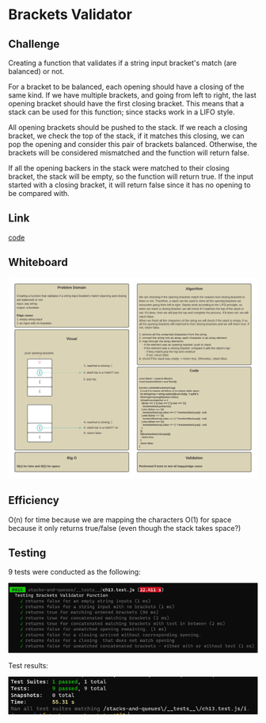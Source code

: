 # Brackets Validator

## Challenge

Creating a function that validates if a string input bracket's match (are balanced) or not.

For a bracket to be balanced, each opening should have a closing of the same kind. If we have multiple brackets, and going from left to right, the last opening bracket should have the first closing bracket. This means that a stack can be used for this function; since stacks work in a LIFO style.

All opening brackets should be pushed to the stack. If we reach a closing bracket, we check the top of the stack, if it matches this closing, we can pop the opening and consider this pair of brackets balanced. Otherwise, the brackets will be considered mismatched and the function will return false.

If all the opening backers in the stack were matched to their closing bracket, the stack will be empty, so the function will return true. If the input started with a closing bracket, it will return false since it has no opening to be compared with.

## Link

[code](https://github.com/hasnaa38/data-structures-and-algorithms/blob/main/javascript/stacks-and-queues/lib/bracketsValidator.js)

## Whiteboard

![board13](../images/ch13.png)

## Efficiency

O(n) for time because we are mapping the characters
O(1) for space because it only returns true/false (even though the stack takes space?)

## Testing

9 tests were conducted as the following:

![tests](../images/ch13tests1.PNG)

Test results:

![test result](../images/ch13tests2.PNG)
